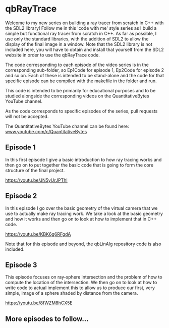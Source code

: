# qbRayTrace

Welcome to my new series on building a ray tracer from scratch in C++ with the SDL2 library! Follow me in this 'code with me' style series as I build a simple but functional ray tracer from scratch in C++. As far as possible, I use only the standard libraries, with the addition of SDL2 to allow the display of the final image in a window. Note that the SDL2 library is not included here, you will have to obtain and install that yourself from the SDL2 website in order to use the qbRayTrace code.

The code corresponding to each episode of the video series is in the corresponding sub-folder, so Ep1Code for episode 1, Ep2Code for episode 2 and so on. Each of these is intended to be stand-alone and the code for that specific episode can be compiled with the makefile in the folder and run.

This code is intended to be primarily for educational purposes and to be studied alongside the corresponding videos on the QuantitativeBytes YouTube channel.

As the code corresponds to specific episodes of the series, pull requests will not be accepted.

The QuantitativeBytes YouTube channel can be found here:
www.youtube.com/c/QuantitativeBytes

## Episode 1

In this first episode I give a basic introduction to how ray tracing works and then go on to put together the basic code that is going to form the core structure of the final project.

https://youtu.be/JN5yUrJPThI

## Episode 2

In this episode I go over the basic geometry of the virtual camera that we use to actually make ray tracing work. We take a look at the basic geometry and how it works and then go on to look at how to implement that in C++ code.

https://youtu.be/KBK6g6RFgdA

Note that for this episode and beyond, the qbLinAlg repository code is also included.

## Episode 3

This episode focuses on ray-sphere intersection and the problem of how to compute the location of the intersection. We then go on to look at how to write code to actual implement this to allow us to produce our first, very simple, image of a sphere shaded by distance from the camera.

https://youtu.be/8fWZM8hCX5E

## More episodes to follow...
